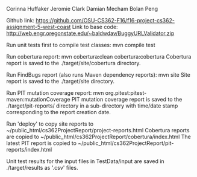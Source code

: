 Corinna Huffaker
Jeromie Clark
Damian Mecham
Bolan Peng

Github link:  https://github.com/OSU-CS362-F16/f16-project-cs362-assignment-5-west-coast
Link to base code: http://web.engr.oregonstate.edu/~baldwdav/BuggyURLValidator.zip 


Run unit tests first to compile test classes:
   mvn compile test

Run cobertura report:
   mvn cobertura:clean cobertura:cobertura
Cobertura report is saved to the ./target/site/cobertura directory.


Run FindBugs report (also runs Maven dependency reports):
   mvn site
Site report is saved to the ./target/site directory.


Run PIT mutation coverage report:
  mvn org.pitest:pitest-maven:mutationCoverage
PIT mutation coverage report is saved to the ./target/pit-reports/ directory
in a sub-directory with time/date stamp corresponding to the report creation date.

Run 'deploy' to copy site reports to ~/public_html/cs362ProjectReport/project-reports.html
Cobertura reports are copied to ~/public_html/cs362ProjectReport/cobertura/index.html
The latest PIT report is copied to ~/public_html/cs362ProjectReport/pit-reports/index.html

Unit test results for the input files in TestData/input are saved 
in ./target/results as '.csv' files.
